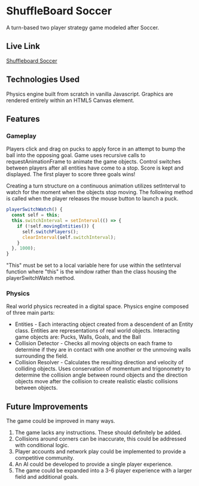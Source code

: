# ShuffleBoard Soccer

A turn-based two player strategy game modeled after Soccer.

## Live Link

[Shuffleboard Soccer](https://nevans85.github.io/shuffleboard-soccer/)

## Technologies Used

Physics engine built from scratch in vanilla Javascript. Graphics are rendered entirely within an HTML5 Canvas element.

## Features

### Gameplay

Players click and drag on pucks to apply force in an attempt to bump the ball into the opposing goal. Game uses recursive calls to requestAnimationFrame to animate the game objects. Control switches between players after all entities have come to a stop. Score is kept and displayed. The first player to score three goals wins!

Creating a turn structure on a continuous animation utilizes setInterval to watch for the moment when the objects stop moving. The following method is called when the player releases the mouse button to launch a puck.

``` javascript
playerSwitchWatch() {
  const self = this;
  this.switchInterval = setInterval(() => {
    if (!self.movingEntities()) {
      self.switchPlayers();
      clearInterval(self.switchInterval);
    }
  }, 1000);
}
```
"This" must be set to a local variable here for use within the setInterval function where "this" is the window rather than the class housing the playerSwitchWatch method.

### Physics

Real world physics recreated in a digital space. Physics engine composed of three main parts:
- Entities - Each interacting object created from a descendent of an Entity class. Entities are representations of real world objects. Interacting game objects are: Pucks, Walls, Goals, and the Ball
- Collision Detector - Checks all moving objects on each frame to determine if they are in contact with one another or the unmoving walls surrounding the field.
- Collision Resolver - Calculates the resulting direction and velocity of colliding objects. Uses conservation of momentum and trigonometry to determine the collision angle between round objects and the direction objects move after the collision to create realistic elastic collisions between objects.

## Future Improvements

The game could be improved in many ways.

1. The game lacks any instructions. These should definitely be added.
1. Collisions around corners can be inaccurate, this could be addressed with conditional logic.
2. Player accounts and network play could be implemented to provide a competitive community.
3. An AI could be developed to provide a single player experience.
2. The game could be expanded into a 3-6 player experience with a larger field and additional goals.
